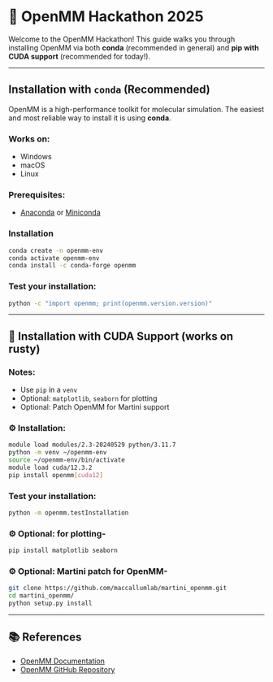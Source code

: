 # 🧬 OpenMM Hackathon 2025

Welcome to the OpenMM Hackathon! This guide walks you through installing OpenMM via both **conda** (recommended in general) and **pip with CUDA support** (recommended for today!).

---

## Installation with `conda` (Recommended)

OpenMM is a high-performance toolkit for molecular simulation. The easiest and most reliable way to install it is using **conda**.

### Works on:
- Windows
- macOS
- Linux

### Prerequisites:
- [Anaconda](https://www.anaconda.com) or [Miniconda](https://docs.conda.io/en/latest/miniconda.html)

### Installation
```bash
conda create -n openmm-env
conda activate openmm-env
conda install -c conda-forge openmm
```

### Test your installation:
```bash
python -c "import openmm; print(openmm.version.version)"
```

---

## 🚀 Installation with CUDA Support (works on rusty)


###  Notes:
- Use `pip` in a `venv`
- Optional: `matplotlib`, `seaborn` for plotting
- Optional: Patch OpenMM for Martini support

### ⚙️ Installation:
```bash
module load modules/2.3-20240529 python/3.11.7
python -m venv ~/openmm-env
source ~/openmm-env/bin/activate
module load cuda/12.3.2
pip install openmm[cuda12]
```

### Test your installation:
```bash
python -m openmm.testInstallation
```
### ⚙️ Optional: for plotting-
```bash
pip install matplotlib seaborn
```

### ⚙️ Optional: Martini patch for OpenMM-
```bash
git clone https://github.com/maccallumlab/martini_openmm.git
cd martini_openmm/
python setup.py install
```

---

## 📚 References

-  [OpenMM Documentation](http://docs.openmm.org)
-  [OpenMM GitHub Repository](https://github.com/openmm/openmm)
